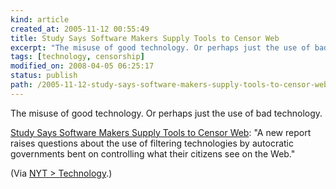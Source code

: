 ```yaml
---
kind: article
created_at: 2005-11-12 00:55:49
title: Study Says Software Makers Supply Tools to Censor Web
excerpt: "The misuse of good technology. Or perhaps just the use of bad technology. "
tags: [technology, censorship]
modified_on: 2008-04-05 06:25:17
status: publish 
path: /2005-11-12-study-says-software-makers-supply-tools-to-censor-web
---
```


The misuse of good technology. Or perhaps just the use of bad technology. 

<p><a href="http://www.nytimes.com/2005/10/12/technology/12filter.html?ex=1286769600&en=6b1300f1692ebe73&ei=5088&partner=rssnyt&emc=rss">Study Says Software Makers Supply Tools to Censor Web</a>: "A new report raises questions about the use of filtering technologies by autocratic governments bent on controlling what their citizens see on the Web."</p><p>(Via <a href="http://www.nytimes.com/pages/technology/index.html?partner=rssnyt">NYT > Technology</a>.)</p>